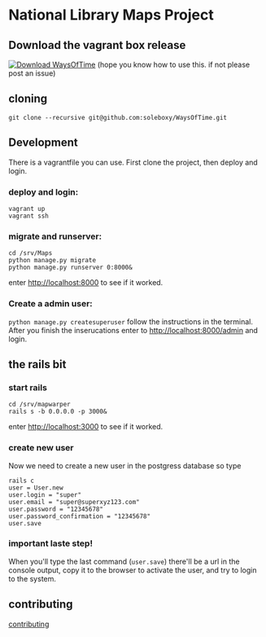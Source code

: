 # National Library Maps Project


## Download the vagrant box release
[![Download WaysOfTime](https://a.fsdn.com/con/app/sf-download-button)](https://sourceforge.net/projects/waysoftime/files/WaysOfTime/WaysOfTime_v1.0.box/download)
(hope you know how to use this. if not please post an issue)

## cloning
    git clone --recursive git@github.com:soleboxy/WaysOfTime.git 
## Development

There is a vagrantfile you can use.
First clone the project, then deploy and login.

### deploy and login:
```
vagrant up
vagrant ssh
```
### migrate and runserver: 
```
cd /srv/Maps 
python manage.py migrate 
python manage.py runserver 0:8000&
```
enter [http://localhost:8000](http://localhost:8000) to see if it worked.

### Create a admin user:
`python manage.py createsuperuser`
 follow the instructions in the terminal. After you finish the inserucations enter to [http://localhost:8000/admin](http://localhost:8000/admin) and login.

## the rails bit
### start rails
```
cd /srv/mapwarper
rails s -b 0.0.0.0 -p 3000&
```
enter [http://localhost:3000](http://localhost:3000) to see if it worked.

### create new user
Now we need to create a new user in the postgress database so type 
```
rails c
user = User.new
user.login = "super"
user.email = "super@superxyz123.com"
user.password = "12345678"
user.password_confirmation = "12345678"
user.save

```
### important laste step!
When you'll type the last command (`user.save`) there'll be a url in the console output, copy it to the browser to activate the user, and try to login to the system.

## contributing 
[contributing](https://github.com/soleboxy/WaysOfTime/blob/master/CONTRIBUTING.md)
